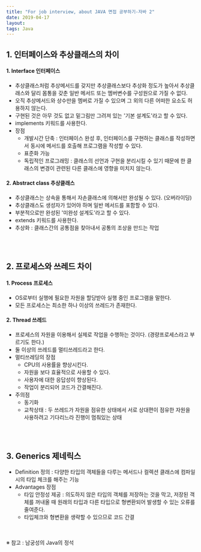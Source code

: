```yaml
---
title: "For job interview, about JAVA 면접 공부하기-자바 2"
date: 2019-04-17
layout:
tags: Java
---
```


## 1. 인터페이스와 추상클래스의 차이
#### 1. Interface 인터페이스
- 추상클래스처럼 추상메서드를 갖지만 추상클래스보다 추상화 정도가 높아서 추상클래스와 달리 몸통을 갖춘 일반 메서드 또는 멤버변수를 구성원으로 가질 수 없다.
- 오직 추상메서드와 상수만을 멤버로 가질 수 있으며 그 외의 다른 어떠한 요소도 허용하지 않는다.
- 구현된 것은 아무 것도 없고 밑그림만 그려져 있는 '기본 설계도'라고 할 수 있다.
- implements 키워드를 사용한다.
- 장점
  - 개발시간 단축 : 인터페이스 완성 후, 인터페이스를 구현하는 클래스를 작성하면서 동시에 메서드를 호출해 프로그램을 작성할 수 있다.
  - 표준화 가능
  - 독립적인 프로그래밍 : 클래스의 선언과 구현을 분리시킬 수 있기 때문에 한 클래스의 변경이 관련된 다른 클래스에 영향을 미치지 않는다.

#### 2. Abstract class 추상클래스
- 추상클래스는 상속을 통해서 자손클래스에 의해서만 완성될 수 있다. (오버라이딩)
- 추상클래스도 생성자가 있어야 하며 일반 메서드를 포함할 수 있다.
- 부분적으로만 완성된 '미완성 설계도'라고 할 수 있다.
- extends 키워드를 사용한다.
- 추상화 : 클래스간의 공통점을 찾아내서 공통의 조상을 만드는 작업

<br><br>
## 2. 프로세스와 쓰레드 차이
#### 1. Process 프로세스
- OS로부터 실행에 필요한 자원을 할당받아 실행 중인 프로그램을 말한다.
- 모든 프로세스는 최소한 하나 이상의 쓰레드가 존재한다.

#### 2. Thread 쓰레드
- 프로세스의 자원을 이용해서 실제로 작업을 수행하는 것이다. (경량프로세스라고 부르기도 한다.)
- 둘 이상의 쓰레드를 멀티쓰레드라고 한다.
- 멀티쓰레딩의 장점
  - CPU의 사용률을 향상시킨다.
  - 자원을 보다 효율적으로 사용할 수 있다.
  - 사용자에 대한 응답성이 향상된다.
  - 작업이 분리되어 코드가 간결해진다.
- 주의점
  - 동기화
  - 교착상태 : 두 쓰레드가 자원을 점유한 상태에서 서로 상대편이 점유한 자원을 사용하려고 기다리느라 진행이 멈춰있는 상태
  
<br><br>
## 3. Generics 제네릭스
- Definition 정의 : 다양한 타입의 객체들을 다루는 메서드나 컬렉션 클래스에 컴파일 시의 타입 체크를 해주는 기능
- Advantages 장점
  - 타입 안정성 제공 : 의도하지 않은 타입의 객체를 저장하는 것을 막고, 저장된 객체를 꺼내올 때 원래의 타입과 다른 타입으로 형변환되어 발생할 수 있는 오류를 줄여준다.
  - 타입체크와 형변환을 생략할 수 있으므로 코드 간결
  


<br><br>
※ 참고 : 남궁성의 Java의 정석
